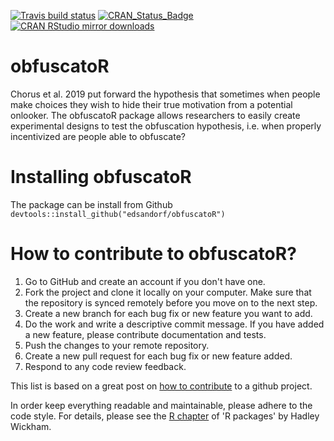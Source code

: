 <!-- badges: start -->
[![Travis build status](https://travis-ci.org/edsandorf/obfuscatoR.svg?branch=master)](https://travis-ci.org/edsandorf/obfuscatoR)
[![CRAN_Status_Badge](http://www.r-pkg.org/badges/version-last-release/obfuscatoR)](https://cran.r-project.org/package=obfuscatoR)
[![CRAN RStudio mirror downloads](http://cranlogs.r-pkg.org/badges/obfuscatoR)](http://www.r-pkg.org/pkg/obfuscatoR)
<!-- badges: end -->

# obfuscatoR
Chorus et al. 2019 put forward the hypothesis that sometimes when people make choices they wish to hide their true motivation from a potential onlooker. The obfuscatoR package allows researchers to easily create experimental designs to test the obfuscation hypothesis, i.e. when properly incentivized are people able to obfuscate?

#   Installing obfuscatoR
The package can be install from Github `devtools::install_github("edsandorf/obfuscatoR")`

# How to contribute to obfuscatoR?
1. Go to GitHub and create an account if you don't have one.
2. Fork the project and clone it locally on your computer. Make sure that the repository is synced remotely before you move on to the next step.
3. Create a new branch for each bug fix or new feature you want to add.
4. Do the work and write a descriptive commit message. If you have added a new feature, please contribute documentation and tests. 
5. Push the changes to your remote repository.
6. Create a new pull request for each bug fix or new feature added.
7. Respond to any code review feedback.


This list is based on a great post on [how to contribute](https://akrabat.com/the-beginners-guide-to-contributing-to-a-github-project/) to a github project. 

In order keep everything readable and maintainable, please adhere to the code style. For details, please see the [R chapter](http://r-pkgs.had.co.nz/r.html) of 'R packages' by Hadley Wickham.


